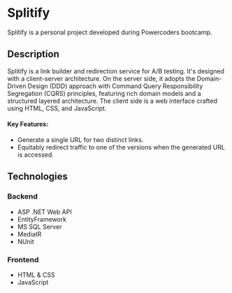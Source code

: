 # Splitify
Splitify is a personal project developed during Powercoders bootcamp.

## Description
Splitify is a link builder and redirection service for A/B testing. It's designed with a client-server architecture. On the server side, it adopts the Domain-Driven Design (DDD) approach with Command Query Responsibility Segregation (CQRS) principles, featuring rich domain models and a structured layered architecture. The client side is a web interface crafted using HTML, CSS, and JavaScript.

#### Key Features:
* Generate a single URL for two distinct links.
* Equitably redirect traffic to one of the versions when the generated URL is accessed.

## Technologies
### Backend
- ASP .NET Web API
- EntityFramework
- MS SQL Server
- MediatR
- NUnit

### Frontend
- HTML & CSS
- JavaScript